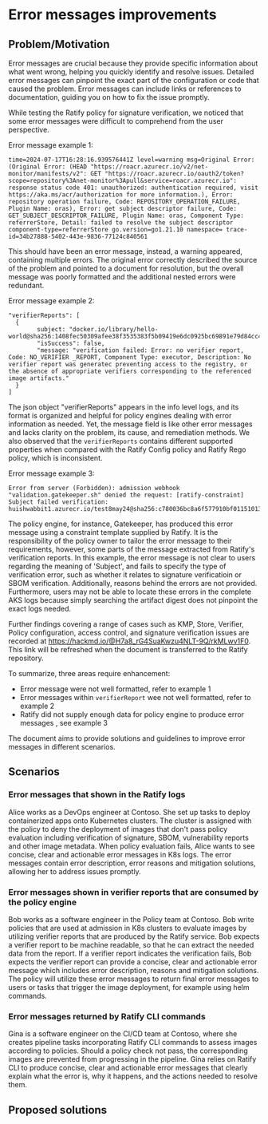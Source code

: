 # Error messages improvements

## Problem/Motivation

Error messages are crucial because they provide specific information about what went wrong, helping you quickly identify and resolve issues. Detailed error messages can pinpoint the exact part of the configuration or code that caused the problem. Error messages can include links or references to documentation, guiding you on how to fix the issue promptly.

While testing the Ratify policy for signature verification, we noticed that some error messages were difficult to comprehend from the user perspective.

Error message example 1:

```text
time=2024-07-17T16:28:16.939576441Z level=warning msg=Original Error: (Original Error: (HEAD "https://roacr.azurecr.io/v2/net-monitor/manifests/v2": GET "https://roacr.azurecr.io/oauth2/token?scope=repository%3Anet-monitor%3Apull&service=roacr.azurecr.io": response status code 401: unauthorized: authentication required, visit https://aka.ms/acr/authorization for more information.), Error: repository operation failure, Code: REPOSITORY_OPERATION_FAILURE, Plugin Name: oras), Error: get subject descriptor failure, Code: GET_SUBJECT_DESCRIPTOR_FAILURE, Plugin Name: oras, Component Type: referrerStore, Detail: failed to resolve the subject descriptor component-type=referrerStore go.version=go1.21.10 namespace= trace-id=34b27888-5402-443e-9836-77124c840561
```

This should have been an error message, instead, a warning appeared, containing multiple errors. The original error correctly described the source of the problem and pointed to a document for resolution, but the overall message was poorly formatted and the additional nested errors were redundant.

Error message example 2:

```text
"verifierReports": [
  {
        subject: "docker.io/library/hello-world@sha256:1408fec50309afee38f3535383f5b09419e6dc0925bc69891e79d84cc4cdce6",
        "isSuccess": false,
        "message: "verification failed: Error: no verifier report, Code: NO_VERIFIER _REPORT, Component Type: executor, Description: No verifier report was generatec preventing access to the registry, or the absence of appropriate verifiers corresponding to the referenced image artifacts."
  }
]
```

The json object "verifierReports" appears in the info level logs, and its format is organized and helpful for policy engines dealing with error information as needed. Yet, the message field is like other error messages and lacks clarity on the problem, its cause, and remediation methods. We also observed that the `verifierReports` contains different supported properties when compared with the Ratify Config policy and Ratify Rego policy, which is inconsistent.

Error message example 3:

```text
Error from server (Forbidden): admission webhook "validation.gatekeeper.sh" denied the request: [ratify-constraint] Subject failed verification: huishwabbit1.azurecr.io/test8may24@sha256:c780036bc8a6f577910bf01151013aaa18e255057a1653c76d8f3572aa3f6ff6
```

The policy engine, for instance, Gatekeeper, has produced this error message using a constraint template supplied by Ratify. It is the responsibility of the policy owner to tailor the error message to their requirements, however, some parts of the message extracted from Ratify's verification reports. In this example, the error message is not clear to users regarding the meaning of 'Subject', and fails to specify the type of verification error, such as whether it relates to signature verificatioin or SBOM verification. Additionally, reasons behind the errors are not provided. Furthermore, users may not be able to locate these errors in the complete AKS logs because simply searching the artifact digest does not pinpoint the exact logs needed.

Further findings covering a range of cases such as KMP, Store, Verifier, Policy configuration, access control, and signature verification issues are recorded at https://hackmd.io/@H7a8_rG4SuaKwzu4NLT-9Q/rkMLwv1F0. This link will be refreshed when the document is transferred to the Ratify repository.

To summarize, three areas require enhancement:

- Error message were not well formatted, refer to example 1
- Error messages within `verifierReport` wee not well formatted, refer to example 2
- Ratify did not supply enough data for policy engine to produce error messages , see example 3

The document aims to provide solutions and guidelines to improve error messages in different scenarios.

## Scenarios

### Error messages that shown in the Ratify logs

Alice works as a DevOps engineer at Contoso. She set up tasks to deploy containerized apps onto Kubernetes clusters. The cluster is assigned with the policy to deny the deployment of images that don't pass policy evaluation including verification of signature, SBOM, vulnerability reports and other image metadata. When policy evaluation fails, Alice wants to see concise, clear and actionable error messages in K8s logs. The error messages contain error description, error reasons and mitigation solutions, allowing her to address issues promptly.

### Error messages shown in verifier reports that are consumed by the policy engine

Bob works as a software engineer in the Policy team at Contoso. Bob write policies that are used at admission in K8s clusters to evaluate images by utilizing verifier reports that are produced by the Ratify service. Bob expects a verifier report to be machine readable, so that he can extract the needed data from the report. If a verifier report indicates the verification fails, Bob expects the verifier report can provide a concise, clear and actionable error message which includes error description, reasons and mitigation solutions. The policy will utilize these error messages to return final error messages to users or tasks that trigger the image deployment, for example using helm commands.

### Error messages returned by Ratify CLI commands

Gina is a software engineer on the CI/CD team at Contoso, where she creates pipeline tasks incorporating Ratify CLI commands to assess images according to policies. Should a policy check not pass, the corresponding images are prevented from progressing in the pipeline. Gina relies on Ratify CLI to produce concise, clear and actionable error messages that clearly explain what the error is, why it happens, and the actions needed to resolve them.

## Proposed solutions
